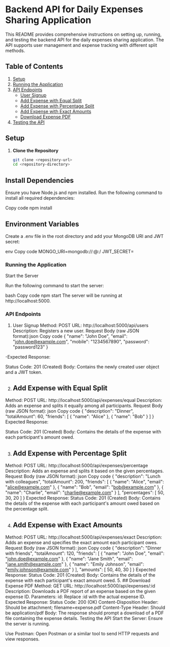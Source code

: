 # Backend API for Daily Expenses Sharing Application

This README provides comprehensive instructions on setting up, running, and testing the backend API for the daily expenses sharing application. The API supports user management and expense tracking with different split methods.

## Table of Contents

1. [Setup](#setup)
2. [Running the Application](#running-the-application)
3. [API Endpoints](#api-endpoints)
   - [User Signup](#user-signup)
   - [Add Expense with Equal Split](#add-expense-with-equal-split)
   - [Add Expense with Percentage Split](#add-expense-with-percentage-split)
   - [Add Expense with Exact Amounts](#add-expense-with-exact-amounts)
   - [Download Expense PDF](#download-expense-pdf)
4. [Testing the API](#testing-the-api)

## Setup

1. **Clone the Repository**

   ```bash
   git clone <repository-url>
   cd <repository-directory>

## Install Dependencies

Ensure you have Node.js and npm installed. Run the following command to install all required dependencies:


Copy code
npm install

## Environment Variables

Create a .env file in the root directory and add your MongoDB URI and JWT secret:

env
Copy code
MONGO_URI=mongodb://<username>:<password>@<host>:<port>/<database>
JWT_SECRET=<your-jwt-secret>

### Running the Application
Start the Server

Run the following command to start the server:

bash
Copy code
npm start
The server will be running at http://localhost:5000.

### API Endpoints
1. User Signup
 Method: POST
 URL: http://localhost:5000/api/users
  Description: Registers a new user.
  Request Body (raw JSON format):json
 Copy code
 {
  "name": "John Doe",
  "email": "john.doe@example.com",
  "mobile": "1234567890",
  "password": "password123"
}

 -Expected Response:

Status Code: 201 (Created)
Body: Contains the newly created user object and a JWT token.

2. ## Add Expense with Equal Split

Method: POST
URL: http://localhost:5000/api/expenses/equal
Description: Adds an expense and splits it equally among all participants.
Request Body (raw JSON format):
json
Copy code
{
  "description": "Dinner",
  "totalAmount": 60,
  "friends": [
    {
      "name": "Alice"
    },
    {
      "name": "Bob"
    }
  ]
}
Expected Response:

Status Code: 201 (Created)
Body: Contains the details of the expense with each participant's amount owed.

3. ## Add Expense with Percentage Split
Method: POST
URL: http://localhost:5000/api/expenses/percentage
Description: Adds an expense and splits it based on the given percentages.
Request Body (raw JSON format):
json
Copy code
{
  "description": "Lunch with colleagues",
  "totalAmount": 200,
  "friends": [
    {
      "name": "Alice",
      "email": "alice@example.com"
    },
    {
      "name": "Bob",
      "email": "bob@example.com"
    },
    {
      "name": "Charlie",
      "email": "charlie@example.com"
    }
  ],
  "percentages": [
    50,
    30,
    20
  ]
}
Expected Response:
Status Code: 201 (Created)
Body: Contains the details of the expense with each participant's amount owed based on the percentage split.


4. ## Add Expense with Exact Amounts
Method: POST
URL: http://localhost:5000/api/expenses/exact
Description: Adds an expense and specifies the exact amount each participant owes.
Request Body (raw JSON format):
json
Copy code
{
  "description": "Dinner with friends",
  "totalAmount": 120,
  "friends": [
    {
      "name": "John Doe",
      "email": "john.doe@example.com"
    },
    {
      "name": "Jane Smith",
      "email": "jane.smith@example.com"
    },
    {
      "name": "Emily Johnson",
      "email": "emily.johnson@example.com"
    }
  ],
  "amounts": [
    50,
    40,
    30
  ]
}
Expected Response:
Status Code: 201 (Created)
Body: Contains the details of the expense with each participant's exact amount owed.
5. ## Download Expense PDF
Method: GET
URL: http://localhost:5000/api/expenses/:id
Description: Downloads a PDF report of an expense based on the given expense ID.
Parameters:
id: Replace :id with the actual expense ID.
Expected Response:
Status Code: 200 (OK)
Content-Disposition Header: Should be attachment; filename=expense.pdf
Content-Type Header: Should be application/pdf
Body: The response should prompt a download of a PDF file containing the expense details.
Testing the API
Start the Server: Ensure the server is running.

Use Postman: Open Postman or a similar tool to send HTTP requests and view responses.

